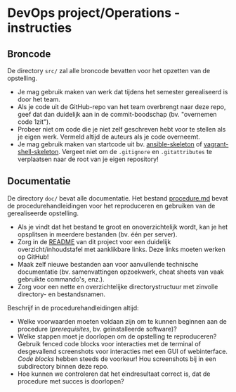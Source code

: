 # DevOps project/Operations - instructies

## Broncode

De directory `src/` zal alle broncode bevatten voor het opzetten van de opstelling.

- Je mag gebruik maken van werk dat tijdens het semester gerealiseerd is door het team.
- Als je code uit de GitHub-repo van het team overbrengt naar deze repo, geef dat dan duidelijk aan in de commit-boodschap (bv. "overnemen code 1zit").
- Probeer niet om code die je niet zelf geschreven hebt voor te stellen als je eigen werk. Vermeld altijd de auteurs als je code overneemt.
- Je mag gebruik maken van startcode uit bv. [ansible-skeleton](https://github.com/bertvv/ansible-skeleton) of [vagrant-shell-skeleton](https://github.com/bertvv/vagrant-shell-skeleton). Vergeet niet om de `.gitignore` en `.gitattributes` te verplaatsen naar de root van je eigen repository!

## Documentatie

De directory `doc/` bevat alle documentatie. Het bestand [procedure.md](procedure.md) bevat de procedurehandleidingen voor het reproduceren en gebruiken van de gerealiseerde opstelling.

- Als je vindt dat het bestand te groot en onoverzichtelijk wordt, kan je het opsplitsen in meerdere bestanden (bv. één per server).
- Zorg in de [README](../README.md) van dit project voor een duidelijk overzicht/inhoudstafel met aanklikbare links. Deze links moeten werken op GitHub!
- Maak zelf nieuwe bestanden aan voor aanvullende technische documentatie (bv. samenvattingen opzoekwerk, cheat sheets van vaak gebruikte commando's, enz.).
- Zorg voor een nette en overzichtelijke directorystructuur met zinvolle directory- en bestandsnamen.

Beschrijf in de procedurehandleidingen altijd:

- Welke voorwaarden moeten voldaan zijn om te kunnen beginnen aan de procedure (*prerequisites*, bv. geïnstalleerde software)?
- Welke stappen moet je doorlopen om de opstelling te reproduceren? Gebruik fenced code blocks voor interacties met de terminal of desgevallend screenshots voor interacties met een GUI of webinterface. *Code blocks* hebben steeds de voorkeur! Hou screenshots bij in een subdirectory binnen deze repo.
- Hoe kunnen we controleren dat het eindresultaat correct is, dat de procedure met succes is doorlopen?
